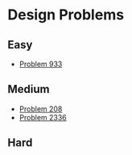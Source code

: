 # Design Problems

## Easy
- [Problem 933](../problems/933_number_of_recent_calls/README.md)

## Medium
- [Problem 208](../problems/208_implement_trie_(prefix_tree)/README.md)
- [Problem 2336](../problems/2336_smallest_number_in_infinite_set/README.md)

## Hard

